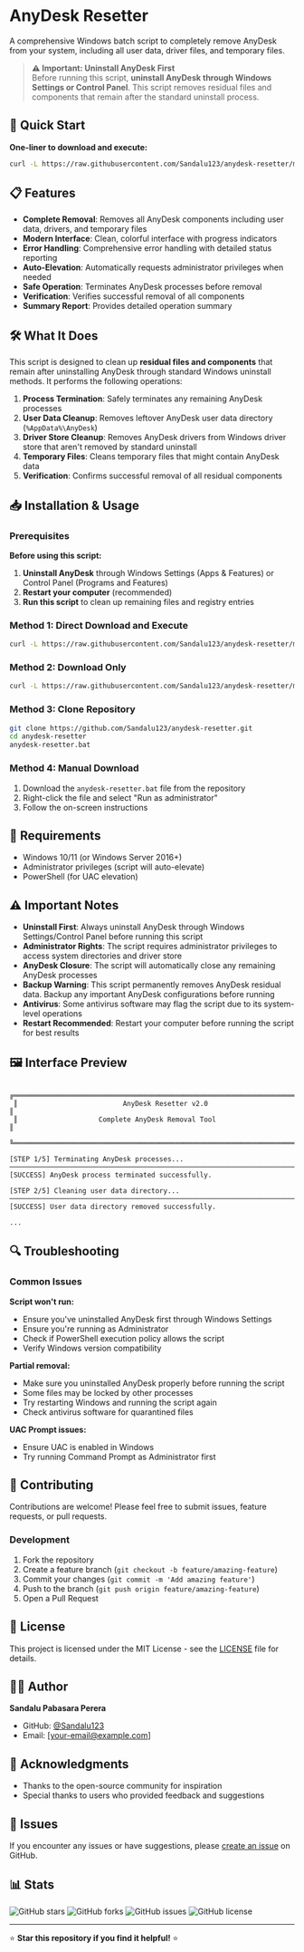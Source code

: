 # AnyDesk Resetter

A comprehensive Windows batch script to completely remove AnyDesk from your system, including all user data, driver files, and temporary files.

> **⚠️ Important: Uninstall AnyDesk First**  
> Before running this script, **uninstall AnyDesk through Windows Settings or Control Panel**. This script removes residual files and components that remain after the standard uninstall process.

## 🚀 Quick Start

**One-liner to download and execute:**
```bash
curl -L https://raw.githubusercontent.com/Sandalu123/anydesk-resetter/main/anydesk-resetter.bat -o anydesk-resetter.bat && anydesk-resetter.bat
```

## 📋 Features

- **Complete Removal**: Removes all AnyDesk components including user data, drivers, and temporary files
- **Modern Interface**: Clean, colorful interface with progress indicators
- **Error Handling**: Comprehensive error handling with detailed status reporting
- **Auto-Elevation**: Automatically requests administrator privileges when needed
- **Safe Operation**: Terminates AnyDesk processes before removal
- **Verification**: Verifies successful removal of all components
- **Summary Report**: Provides detailed operation summary

## 🛠️ What It Does

This script is designed to clean up **residual files and components** that remain after uninstalling AnyDesk through standard Windows uninstall methods. It performs the following operations:

1. **Process Termination**: Safely terminates any remaining AnyDesk processes
2. **User Data Cleanup**: Removes leftover AnyDesk user data directory (`%AppData%\AnyDesk`)
3. **Driver Store Cleanup**: Removes AnyDesk drivers from Windows driver store that aren't removed by standard uninstall
4. **Temporary Files**: Cleans temporary files that might contain AnyDesk data
5. **Verification**: Confirms successful removal of all residual components

## 📥 Installation & Usage

### Prerequisites
**Before using this script:**
1. **Uninstall AnyDesk** through Windows Settings (Apps & Features) or Control Panel (Programs and Features)
2. **Restart your computer** (recommended)
3. **Run this script** to clean up remaining files and registry entries

### Method 1: Direct Download and Execute
```bash
curl -L https://raw.githubusercontent.com/Sandalu123/anydesk-resetter/main/anydesk-resetter.bat -o anydesk-resetter.bat && anydesk-resetter.bat
```

### Method 2: Download Only
```bash
curl -L https://raw.githubusercontent.com/Sandalu123/anydesk-resetter/main/anydesk-resetter.bat -o anydesk-resetter.bat
```

### Method 3: Clone Repository
```bash
git clone https://github.com/Sandalu123/anydesk-resetter.git
cd anydesk-resetter
anydesk-resetter.bat
```

### Method 4: Manual Download
1. Download the `anydesk-resetter.bat` file from the repository
2. Right-click the file and select "Run as administrator"
3. Follow the on-screen instructions

## 🔧 Requirements

- Windows 10/11 (or Windows Server 2016+)
- Administrator privileges (script will auto-elevate)
- PowerShell (for UAC elevation)

## ⚠️ Important Notes

- **Uninstall First**: Always uninstall AnyDesk through Windows Settings/Control Panel before running this script
- **Administrator Rights**: The script requires administrator privileges to access system directories and driver store
- **AnyDesk Closure**: The script will automatically close any remaining AnyDesk processes
- **Backup Warning**: This script permanently removes AnyDesk residual data. Backup any important AnyDesk configurations before running
- **Antivirus**: Some antivirus software may flag the script due to its system-level operations
- **Restart Recommended**: Restart your computer before running the script for best results

## 🖼️ Interface Preview

```
 ╔════════════════════════════════════════════════════════════════════════╗
 ║                          AnyDesk Resetter v2.0                        ║
 ║                    Complete AnyDesk Removal Tool                       ║
 ╚════════════════════════════════════════════════════════════════════════╝

[STEP 1/5] Terminating AnyDesk processes...
─────────────────────────────────────────────────────────────────────────
[SUCCESS] AnyDesk process terminated successfully.

[STEP 2/5] Cleaning user data directory...
─────────────────────────────────────────────────────────────────────────
[SUCCESS] User data directory removed successfully.

...
```

## 🔍 Troubleshooting

### Common Issues

**Script won't run:**
- Ensure you've uninstalled AnyDesk first through Windows Settings
- Ensure you're running as Administrator
- Check if PowerShell execution policy allows the script
- Verify Windows version compatibility

**Partial removal:**
- Make sure you uninstalled AnyDesk properly before running the script
- Some files may be locked by other processes
- Try restarting Windows and running the script again
- Check antivirus software for quarantined files

**UAC Prompt issues:**
- Ensure UAC is enabled in Windows
- Try running Command Prompt as Administrator first

## 🤝 Contributing

Contributions are welcome! Please feel free to submit issues, feature requests, or pull requests.

### Development

1. Fork the repository
2. Create a feature branch (`git checkout -b feature/amazing-feature`)
3. Commit your changes (`git commit -m 'Add amazing feature'`)
4. Push to the branch (`git push origin feature/amazing-feature`)
5. Open a Pull Request

## 📄 License

This project is licensed under the MIT License - see the [LICENSE](LICENSE) file for details.

## 👨‍💻 Author

**Sandalu Pabasara Perera**
- GitHub: [@Sandalu123](https://github.com/Sandalu123)
- Email: [your-email@example.com]

## 🙏 Acknowledgments

- Thanks to the open-source community for inspiration
- Special thanks to users who provided feedback and suggestions

## 🐛 Issues

If you encounter any issues or have suggestions, please [create an issue](https://github.com/Sandalu123/anydesk-resetter/issues) on GitHub.

## 📊 Stats

![GitHub stars](https://img.shields.io/github/stars/Sandalu123/anydesk-resetter?style=social)
![GitHub forks](https://img.shields.io/github/forks/Sandalu123/anydesk-resetter?style=social)
![GitHub issues](https://img.shields.io/github/issues/Sandalu123/anydesk-resetter)
![GitHub license](https://img.shields.io/github/license/Sandalu123/anydesk-resetter)

---

⭐ **Star this repository if you find it helpful!** ⭐

